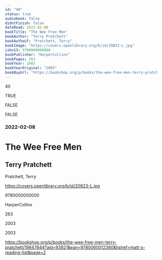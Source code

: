 ```yaml
---
id: "40"
status: true
audiobook: false
didntFinish: false
dateRead: 2022-02-08
bookTitle: "The Wee Free Men"
bookAuthor: "Terry Pratchett"
bookAuthoLF: "Pratchett, Terry"
bookImage: "https://covers.openlibrary.org/b/id/20823-L.jpg"
isbn13: 9780000000000
bookPublisher: "HarperCollins"
bookPages: 263
bookYear: 2003
bookYearOriginal: "2003"
bookBuyUrl: "https://bookshop.org/p/books/the-wee-free-men-terry-pratchett/19647844?aid=93821&ean=9780060012380&listref=matt-s-reading-list&page=2"
---
```

40

TRUE

FALSE

FALSE

### 2022-02-08

# The Wee Free Men

## Terry Pratchett

Pratchett, Terry

https://covers.openlibrary.org/b/id/20823-L.jpg

9780000000000

HarperCollins

263

2003

2003

https://bookshop.org/p/books/the-wee-free-men-terry-pratchett/19647844?aid=93821&ean=9780060012380&listref=matt-s-reading-list&page=2